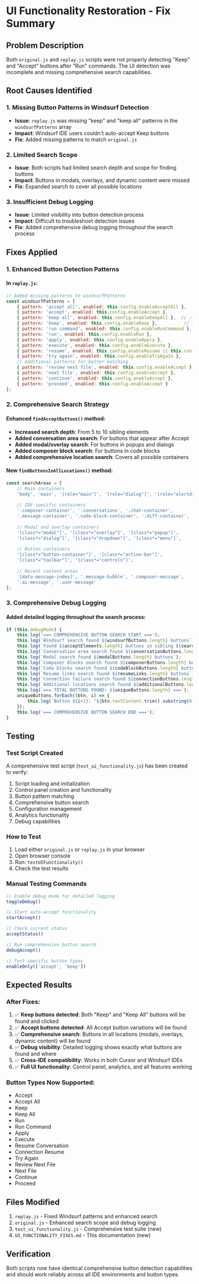 # UI Functionality Restoration - Fix Summary

## Problem Description
Both `original.js` and `replay.js` scripts were not properly detecting "Keep" and "Accept" buttons after "Run" commands. The UI detection was incomplete and missing comprehensive search capabilities.

## Root Causes Identified

### 1. Missing Button Patterns in Windsurf Detection
- **Issue**: `replay.js` was missing "keep" and "keep all" patterns in the `windsurfPatterns` array
- **Impact**: Windsurf IDE users couldn't auto-accept Keep buttons
- **Fix**: Added missing patterns to match `original.js`

### 2. Limited Search Scope
- **Issue**: Both scripts had limited search depth and scope for finding buttons
- **Impact**: Buttons in modals, overlays, and dynamic content were missed
- **Fix**: Expanded search to cover all possible locations

### 3. Insufficient Debug Logging
- **Issue**: Limited visibility into button detection process
- **Impact**: Difficult to troubleshoot detection issues
- **Fix**: Added comprehensive debug logging throughout the search process

## Fixes Applied

### 1. Enhanced Button Detection Patterns

#### In `replay.js`:
```javascript
// Added missing patterns to windsurfPatterns
const windsurfPatterns = [
    { pattern: 'accept all', enabled: this.config.enableAcceptAll },
    { pattern: 'accept', enabled: this.config.enableAccept },
    { pattern: 'keep all', enabled: this.config.enableKeepAll },  // ✅ ADDED
    { pattern: 'keep', enabled: this.config.enableKeep },          // ✅ ADDED
    { pattern: 'run command', enabled: this.config.enableRunCommand },
    { pattern: 'run', enabled: this.config.enableRun },
    { pattern: 'apply', enabled: this.config.enableApply },
    { pattern: 'execute', enabled: this.config.enableExecute },
    { pattern: 'resume', enabled: this.config.enableResume || this.config.enableConnectionResume },
    { pattern: 'try again', enabled: this.config.enableTryAgain },
    // Additional patterns for better matching
    { pattern: 'review next file', enabled: this.config.enableAccept },
    { pattern: 'next file', enabled: this.config.enableAccept },
    { pattern: 'continue', enabled: this.config.enableAccept },
    { pattern: 'proceed', enabled: this.config.enableAccept }
];
```

### 2. Comprehensive Search Strategy

#### Enhanced `findAcceptButtons()` method:
- **Increased search depth**: From 5 to 10 sibling elements
- **Added conversation area search**: For buttons that appear after Accept
- **Added modal/overlay search**: For buttons in popups and dialogs
- **Added composer block search**: For buttons in code blocks
- **Added comprehensive location search**: Covers all possible containers

#### New `findButtonsInAllLocations()` method:
```javascript
const searchAreas = [
    // Main containers
    'body', 'main', '[role="main"]', '[role="dialog"]', '[role="alertdialog"]',
    
    // IDE-specific containers
    '.composer-container', '.conversations', '.chat-container', 
    '.message-container', '.code-block-container', '.diff-container',
    
    // Modal and overlay containers
    '[class*="modal"]', '[class*="overlay"]', '[class*="popup"]', 
    '[class*="dialog"]', '[class*="dropdown"]', '[class*="menu"]',
    
    // Button containers
    '[class*="button-container"]', '[class*="action-bar"]', 
    '[class*="toolbar"]', '[class*="controls"]',
    
    // Recent content areas
    '[data-message-index]', '.message-bubble', '.composer-message', 
    '.ai-message', '.user-message'
];
```

### 3. Comprehensive Debug Logging

#### Added detailed logging throughout the search process:
```javascript
if (this.debugMode) {
    this.log('=== COMPREHENSIVE BUTTON SEARCH START ===');
    this.log(`Windsurf search found ${windsurfButtons.length} buttons`);
    this.log(`Found ${acceptElements.length} buttons in sibling ${searchDepth + 1}`);
    this.log(`Conversation area search found ${conversationButtons.length} buttons`);
    this.log(`Modal search found ${modalButtons.length} buttons`);
    this.log(`Composer blocks search found ${composerButtons.length} buttons`);
    this.log(`Code blocks search found ${codeBlockButtons.length} buttons`);
    this.log(`Resume links search found ${resumeLinks.length} buttons`);
    this.log(`Connection failure search found ${connectionButtons.length} buttons`);
    this.log(`Additional locations search found ${additionalButtons.length} buttons`);
    this.log(`=== TOTAL BUTTONS FOUND: ${uniqueButtons.length} ===`);
    uniqueButtons.forEach((btn, i) => {
        this.log(`Button ${i+1}: "${btn.textContent.trim().substring(0, 30)}" (${btn.tagName})`);
    });
    this.log('=== COMPREHENSIVE BUTTON SEARCH END ===');
}
```

## Testing

### Test Script Created
A comprehensive test script (`test_ui_functionality.js`) has been created to verify:
1. Script loading and initialization
2. Control panel creation and functionality
3. Button pattern matching
4. Comprehensive button search
5. Configuration management
6. Analytics functionality
7. Debug capabilities

### How to Test
1. Load either `original.js` or `replay.js` in your browser
2. Open browser console
3. Run: `testUIFunctionality()`
4. Check the test results

### Manual Testing Commands
```javascript
// Enable debug mode for detailed logging
toggleDebug()

// Start auto-accept functionality
startAccept()

// Check current status
acceptStatus()

// Run comprehensive button search
debugAccept()

// Test specific button types
enableOnly(['accept', 'keep'])
```

## Expected Results

### After Fixes:
1. ✅ **Keep buttons detected**: Both "Keep" and "Keep All" buttons will be found and clicked
2. ✅ **Accept buttons detected**: All Accept button variations will be found
3. ✅ **Comprehensive search**: Buttons in all locations (modals, overlays, dynamic content) will be found
4. ✅ **Debug visibility**: Detailed logging shows exactly what buttons are found and where
5. ✅ **Cross-IDE compatibility**: Works in both Cursor and Windsurf IDEs
6. ✅ **Full UI functionality**: Control panel, analytics, and all features working

### Button Types Now Supported:
- Accept
- Accept All
- Keep
- Keep All
- Run
- Run Command
- Apply
- Execute
- Resume Conversation
- Connection Resume
- Try Again
- Review Next File
- Next File
- Continue
- Proceed

## Files Modified
1. `replay.js` - Fixed Windsurf patterns and enhanced search
2. `original.js` - Enhanced search scope and debug logging
3. `test_ui_functionality.js` - Comprehensive test suite (new)
4. `UI_FUNCTIONALITY_FIXES.md` - This documentation (new)

## Verification
Both scripts now have identical comprehensive button detection capabilities and should work reliably across all IDE environments and button types.
